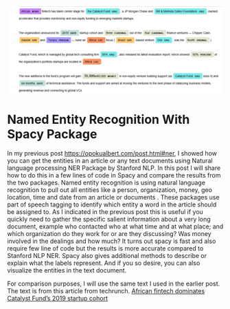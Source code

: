 <img src="Spacy_screensot.jpg">

# Named Entity Recognition With Spacy Package

In my previous post https://opokualbert.com/post.html#ner, I showed how you can get the entities in an article or any text documents using Natural language processing NER Package by Stanford NLP.  In this post I will share how to do this in a few lines of code in Spacy and compare the results from the two packages.
Named entity recognition is using natural language recognition to pull out all entities like a person, organization, money, geo location, time and date from an article or documents . These packages use part of speech tagging to identify which entity a word in the article should be assigned to.
As I indicated in the previous post this is useful if you quickly need to gather the specific salient information about a very long document, example who contacted who at what time and at what place; and which organization do they work for or are they discussing? Was money involved in the dealings and how much?
It turns out spacy is fast and also require few line of code but the results is more accurate compared to  Stanford NLP NER. Spacy also gives additional methods to describe or explain what the labels represent. And if you so desire, you can also visualize the entities in the text document.

For comparison purposes, I will use the same text I used in the earlier post. The text is  from this article from techrunch. [African fintech dominates Catalyst Fund’s 2019 startup cohort](https://techcrunch.com/2019/06/21/african-fintech-dominates-catalyst-funds-2019-startup-cohort/)
